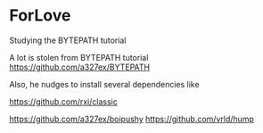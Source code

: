 # ForLove
Studying the BYTEPATH tutorial

A lot is stolen from BYTEPATH tutorial 
https://github.com/a327ex/BYTEPATH


Also, he nudges to install several dependencies like 

https://github.com/rxi/classic

https://github.com/a327ex/boipushy
https://github.com/vrld/hump
